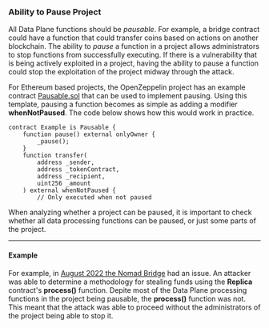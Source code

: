 ### Ability to Pause Project
All Data Plane functions should be *pausable*. For example, a bridge contract could 
have a function that could transfer coins based on actions on another blockchain. 
The ability to *pause* a function in a 
project allows administrators to stop functions from successfully 
executing. If there is a vulnerability that is being actively 
exploited in a project, having the ability to pause a function 
could stop the exploitation of the project midway through the 
attack.

For Ethereum based projects, the OpenZeppelin project has an example 
 contract [Pausable.sol](https://github.com/OpenZeppelin/openzeppelin-contracts/blob/master/contracts/security/Pausable.sol)
that can be used to implement pausing. Using this template, 
pausing a function becomes as simple as adding a modifier **whenNotPaused**. 
The code below shows how this would work in practice.

```solidity
contract Example is Pausable {
    function pause() external onlyOwner {
        _pause();
    }
    function transfer(
        address _sender,
        address _tokenContract,
        address _recipient,
        uint256 _amount
    ) external whenNotPaused {
        // Only executed when not paused
```

When analyzing whether a project can be paused, it is important
to check whether all data processing functions can be paused, or
just some parts of the project. 


***
#### Example
For example, in [August 2022 the Nomad Bridge](https://rekt.news/nomad-rekt/) had an issue.
An attacker was able to determine a methodology for stealing funds using the **Replica** 
contract's **process()** function. Depite most of the Data Plane processing functions 
in the project being pausable, the **process()** function was not. This meant that the 
attack was able to proceed without the administrators of the project being able to stop it. 




